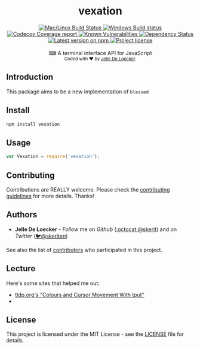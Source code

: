 <h1 align="center">
  <b>vexation</b>
</h1>
<div align="center">
  <!-- CI - TravisCI -->
  <a href="https://travis-ci.org/skerit/vexation">
    <img src="https://img.shields.io/travis/typicode/husky/master.svg?label=Mac%20OSX%20%26%20Linux" alt="Mac/Linux Build Status" />
  </a>

  <!-- CI - AppVeyor -->
  <a href="https://ci.appveyor.com/project/skerit/vexation">
    <img src="https://img.shields.io/appveyor/ci/skerit/vexation/master.svg?label=Windows" alt="Windows Build status" />
  </a>

  <!-- Coverage - Codecov -->
  <a href="https://codecov.io/gh/skerit/vexation">
    <img src="https://img.shields.io/codecov/c/github/skerit/vexation/master.svg" alt="Codecov Coverage report" />
  </a>

  <!-- DM - Snyk -->
  <a href="https://snyk.io/test/github/skerit/vexation?targetFile=package.json">
    <img src="https://snyk.io/test/github/skerit/vexation/badge.svg?targetFile=package.json" alt="Known Vulnerabilities" />
  </a>

  <!-- DM - David -->
  <a href="https://david-dm.org/skerit/vexation">
    <img src="https://david-dm.org/skerit/vexation/status.svg" alt="Dependency Status" />
  </a>
</div>

<div align="center">
  <!-- Version - npm -->
  <a href="https://www.npmjs.com/package/vexation">
    <img src="https://img.shields.io/npm/v/vexation.svg" alt="Latest version on npm" />
  </a>

  <!-- License - MIT -->
  <a href="https://github.com/skerit/vexation#license">
    <img src="https://img.shields.io/github/license/skerit/vexation.svg" alt="Project license" />
  </a>
</div>
<br>
<div align="center">
  ⌨ A terminal interface API for JavaScript
</div>
<div align="center">
  <sub>
    Coded with ❤️ by <a href="#authors">Jelle De Loecker</a>.
  </sub>
</div>


## Introduction

This package aims to be a new implementation of `blessed`

## Install

```bash
npm install vexation
```

## Usage

```js
var Vexation = require('vexation');
```

## Contributing
Contributions are REALLY welcome.
Please check the [contributing guidelines](.github/contributing.md) for more details. Thanks!

## Authors
- **Jelle De Loecker** -  *Follow* me on *Github* ([:octocat:@skerit](https://github.com/skerit)) and on  *Twitter* ([🐦@skeriten](http://twitter.com/intent/user?screen_name=skeriten))

See also the list of [contributors](https://github.com/skerit/vexation/contributors) who participated in this project.

## Lecture

Here's some sites that helped me out:

- [tldp.org's "Colours and Cursor Movement With tput"](https://www.tldp.org/HOWTO/Bash-Prompt-HOWTO/x405.html)
- 

## License
This project is licensed under the MIT License - see the [LICENSE](https://github.com/skerit/vexation/LICENSE) file for details.
